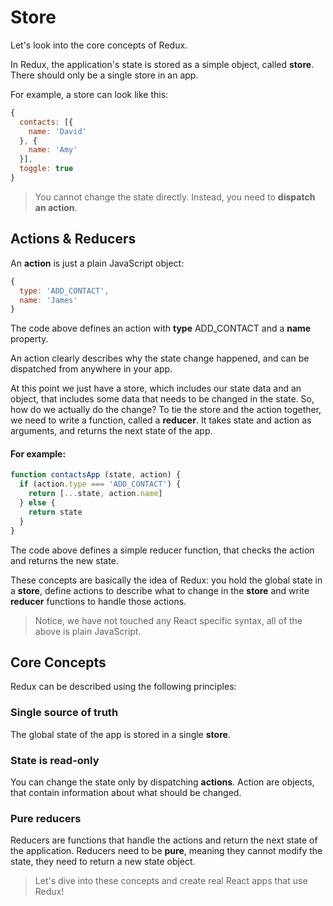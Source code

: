 # Store

Let's look into the core concepts of Redux.

In Redux, the application's state is stored as a simple object, called **store**.
There should only be a single store in an app.

For example, a store can look like this:

```js
{
  contacts: [{
    name: 'David'
  }, {
    name: 'Amy'
  }],
  toggle: true
}
```

> You cannot change the state directly. Instead, you need to **dispatch an action**.

## Actions & Reducers

An **action** is just a plain JavaScript object:

```js
{
  type: 'ADD_CONTACT',
  name: 'James'
}
```

The code above defines an action with **type** ADD_CONTACT and a **name** property.

An action clearly describes why the state change happened, and can be dispatched from anywhere in your app.

At this point we just have a store, which includes our state data and an object, that includes some data that needs to be changed in the state. So, how do we actually do the change?
To tie the store and the action together, we need to write a function, called a **reducer**.
It takes state and action as arguments, and returns the next state of the app.

#### For example:

```js
function contactsApp (state, action) {
  if (action.type === 'ADD_CONTACT') {
    return [...state, action.name]
  } else {
    return state
  }
}
```

The code above defines a simple reducer function, that checks the action and returns the new state.

These concepts are basically the idea of Redux: you hold the global state in a **store**, define actions to describe what to change in the **store** and write **reducer** functions to handle those actions.

> Notice, we have not touched any React specific syntax, all of the above is plain JavaScript.

## Core Concepts

Redux can be described using the following principles:

### Single source of truth

The global state of the app is stored in a single **store**.

### State is read-only

You can change the state only by dispatching **actions**. Action are objects, that contain information about what should be changed.

### Pure reducers

Reducers are functions that handle the actions and return the next state of the application. Reducers need to be **pure**, meaning they cannot modify the state, they need to return a new state object.

> Let's dive into these concepts and create real React apps that use Redux!
